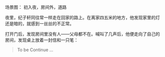 场景图： 初入夜，房间外，道路

夜里，纪子轩同往常一样走在回家的路上。在离家四五米的地方，他发现家里的灯还是暗的，就感到一丝丝的不正常。

打开门后，发现房间里没有人——父母都不在。喊叫了几声后，他便走向了自己的房间，发现桌上放着一封信和一只笔：

> To be Continue ...
